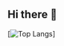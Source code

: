 ## Hi there 👋

[![Top Langs](https://github-readme-stats.vercel.app/api/top-langs/?username=JISANGG)]
